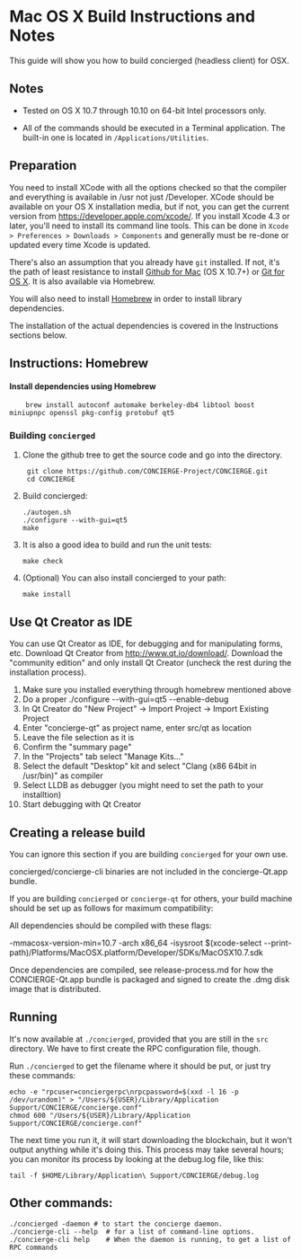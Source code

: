 Mac OS X Build Instructions and Notes
====================================
This guide will show you how to build concierged (headless client) for OSX.

Notes
-----

* Tested on OS X 10.7 through 10.10 on 64-bit Intel processors only.

* All of the commands should be executed in a Terminal application. The
built-in one is located in `/Applications/Utilities`.

Preparation
-----------

You need to install XCode with all the options checked so that the compiler
and everything is available in /usr not just /Developer. XCode should be
available on your OS X installation media, but if not, you can get the
current version from https://developer.apple.com/xcode/. If you install
Xcode 4.3 or later, you'll need to install its command line tools. This can
be done in `Xcode > Preferences > Downloads > Components` and generally must
be re-done or updated every time Xcode is updated.

There's also an assumption that you already have `git` installed. If
not, it's the path of least resistance to install [Github for Mac](https://mac.github.com/)
(OS X 10.7+) or
[Git for OS X](https://code.google.com/p/git-osx-installer/). It is also
available via Homebrew.

You will also need to install [Homebrew](http://brew.sh) in order to install library
dependencies.

The installation of the actual dependencies is covered in the Instructions
sections below.

Instructions: Homebrew
----------------------

#### Install dependencies using Homebrew

        brew install autoconf automake berkeley-db4 libtool boost miniupnpc openssl pkg-config protobuf qt5

### Building `concierged`

1. Clone the github tree to get the source code and go into the directory.

        git clone https://github.com/CONCIERGE-Project/CONCIERGE.git
        cd CONCIERGE

2.  Build concierged:

        ./autogen.sh
        ./configure --with-gui=qt5
        make

3.  It is also a good idea to build and run the unit tests:

        make check

4.  (Optional) You can also install concierged to your path:

        make install

Use Qt Creator as IDE
------------------------
You can use Qt Creator as IDE, for debugging and for manipulating forms, etc.
Download Qt Creator from http://www.qt.io/download/. Download the "community edition" and only install Qt Creator (uncheck the rest during the installation process).

1. Make sure you installed everything through homebrew mentioned above
2. Do a proper ./configure --with-gui=qt5 --enable-debug
3. In Qt Creator do "New Project" -> Import Project -> Import Existing Project
4. Enter "concierge-qt" as project name, enter src/qt as location
5. Leave the file selection as it is
6. Confirm the "summary page"
7. In the "Projects" tab select "Manage Kits..."
8. Select the default "Desktop" kit and select "Clang (x86 64bit in /usr/bin)" as compiler
9. Select LLDB as debugger (you might need to set the path to your installtion)
10. Start debugging with Qt Creator

Creating a release build
------------------------
You can ignore this section if you are building `concierged` for your own use.

concierged/concierge-cli binaries are not included in the concierge-Qt.app bundle.

If you are building `concierged` or `concierge-qt` for others, your build machine should be set up
as follows for maximum compatibility:

All dependencies should be compiled with these flags:

 -mmacosx-version-min=10.7
 -arch x86_64
 -isysroot $(xcode-select --print-path)/Platforms/MacOSX.platform/Developer/SDKs/MacOSX10.7.sdk

Once dependencies are compiled, see release-process.md for how the CONCIERGE-Qt.app
bundle is packaged and signed to create the .dmg disk image that is distributed.

Running
-------

It's now available at `./concierged`, provided that you are still in the `src`
directory. We have to first create the RPC configuration file, though.

Run `./concierged` to get the filename where it should be put, or just try these
commands:

    echo -e "rpcuser=conciergerpc\nrpcpassword=$(xxd -l 16 -p /dev/urandom)" > "/Users/${USER}/Library/Application Support/CONCIERGE/concierge.conf"
    chmod 600 "/Users/${USER}/Library/Application Support/CONCIERGE/concierge.conf"

The next time you run it, it will start downloading the blockchain, but it won't
output anything while it's doing this. This process may take several hours;
you can monitor its process by looking at the debug.log file, like this:

    tail -f $HOME/Library/Application\ Support/CONCIERGE/debug.log

Other commands:
-------

    ./concierged -daemon # to start the concierge daemon.
    ./concierge-cli --help  # for a list of command-line options.
    ./concierge-cli help    # When the daemon is running, to get a list of RPC commands
